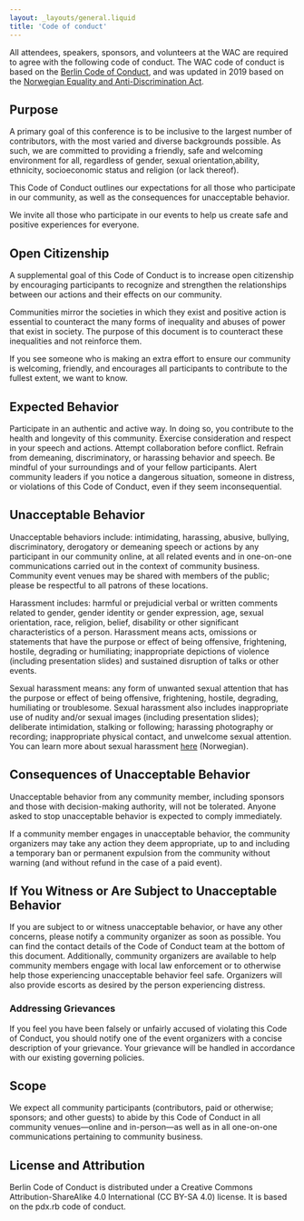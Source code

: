 ```yaml
---
layout: _layouts/general.liquid
title: 'Code of conduct'
---
```


All attendees, speakers, sponsors, and volunteers at the WAC are required to agree with the following code of conduct. The WAC code of conduct is based on the <a href="http://berlincodeofconduct.org/" target="_blank">Berlin Code of Conduct</a>, and was updated in 2019 based on the <a href="https://lovdata.no/dokument/NLE/lov/2017-06-16-51" target="_blank">Norwegian Equality and Anti-Discrimination Act</a>.

## Purpose

A primary goal of this conference is to be inclusive to the largest number of contributors, with the most varied and diverse backgrounds possible. As such, we are committed to providing a friendly, safe and welcoming environment for all, regardless of gender, sexual orientation,ability, ethnicity, socioeconomic status and religion (or lack thereof).

This Code of Conduct outlines our expectations for all those who participate in our community, as well as the consequences for unacceptable behavior.

We invite all those who participate in our events to help us create safe and positive experiences for everyone.

## Open Citizenship

A supplemental goal of this Code of Conduct is to increase open citizenship by encouraging participants to recognize and strengthen the relationships between our actions and their effects on our community.

Communities mirror the societies in which they exist and positive action is essential to counteract the many forms of inequality and abuses of power that exist in society. The purpose of this document is to counteract these inequalities and not reinforce them.

If you see someone who is making an extra effort to ensure our community is welcoming, friendly, and encourages all participants to contribute to the fullest extent, we want to know.

## Expected Behavior

Participate in an authentic and active way. In doing so, you contribute to the health and longevity of this community.
Exercise consideration and respect in your speech and actions.
Attempt collaboration before conflict.
Refrain from demeaning, discriminatory, or harassing behavior and speech.
Be mindful of your surroundings and of your fellow participants. Alert community leaders if you notice a dangerous situation, someone in distress, or violations of this Code of Conduct, even if they seem inconsequential.

## Unacceptable Behavior

Unacceptable behaviors include: intimidating, harassing, abusive, bullying, discriminatory, derogatory or demeaning speech or actions by any participant in our community online, at all related events and in one-on-one communications carried out in the context of community business. Community event venues may be shared with members of the public; please be respectful to all patrons of these locations.

Harassment includes: harmful or prejudicial verbal or written comments related to gender, gender identity or gender expression, age, sexual orientation, race, religion, belief, disability or other significant characteristics of a person. Harassment means acts, omissions or statements that have the purpose or effect of being offensive, frightening, hostile, degrading or humiliating; inappropriate depictions of violence (including presentation slides) and sustained disruption of talks or other events.

Sexual harassment means: any form of unwanted sexual attention that has the purpose or effect of being offensive, frightening, hostile, degrading, humiliating or troublesome. Sexual harassment also includes inappropriate use of nudity and/or sexual images (including presentation slides); deliberate intimidation, stalking or following; harassing photography or recording; inappropriate physical contact, and unwelcome sexual attention. You can learn more about sexual harassment <a href="http://www.ldo.no/sette-strek/hva-er-seksuell-trakassering/" target="_blank">here</a> (Norwegian).

## Consequences of Unacceptable Behavior

Unacceptable behavior from any community member, including sponsors and those with decision-making authority, will not be tolerated. Anyone asked to stop unacceptable behavior is expected to comply immediately.

If a community member engages in unacceptable behavior, the community organizers may take any action they deem appropriate, up to and including a temporary ban or permanent expulsion from the community without warning (and without refund in the case of a paid event).

## If You Witness or Are Subject to Unacceptable Behavior

If you are subject to or witness unacceptable behavior, or have any other concerns, please notify a community organizer as soon as possible. You can find the contact details of the Code of Conduct team at the bottom of this document. Additionally, community organizers are available to help community members engage with local law enforcement or to otherwise help those experiencing unacceptable behavior feel safe. Organizers will also provide escorts as desired by the person experiencing distress.

### Addressing Grievances

If you feel you have been falsely or unfairly accused of violating this Code of Conduct, you should notify one of the event organizers with a concise description of your grievance. Your grievance will be handled in accordance with our existing governing policies.

## Scope

We expect all community participants (contributors, paid or otherwise; sponsors; and other guests) to abide by this Code of Conduct in all community venues—online and in-person—as well as in all one-on-one communications pertaining to community business.

## License and Attribution

Berlin Code of Conduct is distributed under a Creative Commons Attribution-ShareAlike 4.0 International (CC BY-SA 4.0) license. It is based on the pdx.rb code of conduct.
